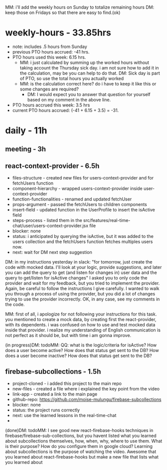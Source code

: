 MM: i'll add the weekly hours on Sunday to totalize remaining hours DM: keep those on Fridays so that there are easy to find.(ok)

# weekly-hours - 33.85hrs
* note: includes .5 hours from Sunday
* previous PTO hours accrued: -41 hrs. 
* PTO hours used this week:  6.15 hrs.
  * MM: i just calculated by summing up the worked hours without taking account the Thursday sick day. i am not sure how to add it in the calculation, may be you can help to do that. DM: Sick day is part of PTO, so use the total hours you actually worked
  * MM: is the calculation correct here? do i have to keep it like this or some changes are required?
    * DM: I would expect you to answer that question for yourself based on my comment in the above line.
* PTO hours accrued this week: 3.5 hrs
* current PTO hours accrued: (-41 + 6.15 + 3.5) = -31.

# daily - 11h

## meeting - 3h

## react-context-provider - 6.5h
* files-structure - created new files for users-context-provider and for fetchUsers function
* component-hierarchy - wrapped users-context-provider inside user-context-provider
* function-functionalities - renamed and updated fetchUser
* props-argument - passed the fetchUsers to children components
* insert-field - updated function in the UserProfile to insert the isActive field
* steps-process - listed them in the src/features/real-time-chat/user/users-context-provider.jsx file
* blocker: none
* status: i anticipated by querying the isActive, but it was added to the users collection and the fetchUsers function fetches multiples users now.
* next: wait for DM next step suggestion 

DM: in my instructions yesterday in slack:
    "for tomorrow, just create the code with mocked data. I'll look at your logic, provide suggestions, and later you can add the query to get (and listen for changes in) user data and the query to get/listen for isActive changes"
		I asked you to only code the provider and wait for my feedback, but you tried to implement the provider. Again, be careful to follow the instructions I give carefully. I wanted to walk you through a process of using the provider, but you did a lot of changes trying to use the provider incorrectly. 
		OK, in any case, see my comments in the code.

MM: first of all, i apologize for not following your instructions for this task. you mentioned to create a mock data, by creating first the react-provider, with its dependents. i was confused on how to use and test mocked data inside that provider. i realize my understanding of English communication is not perfect as it should be, but with time i am gonna improve. 

(in progress)DM: todoMM: QQ: what is the logic/criteria for isActive? How does a user become active? How does that status get sent to the DB? How does a user become inactive? How does that status get sent to the DB? 


## firebase-subcollections - 1.5h
* project-cloned - i added this project to the main repo
* new-files - created a file where i explained the key point from the video
* link-app - created a link to the main page
* github-repo: https://github.com/moise-mulungu/firebase-subcollections
* blocker: none
* status: the project runs correctly
* next: use the learned lessons in the real-time-chat
* 
(done)DM: todoMM: I see good new react-firebase-hooks techniques in firebase/firebase-sub-collections, but you havent listed what you learned about subcollections themselves, how, when, why, where to use them. What is their purpose? How do you configure them in google cloud? Learning about subcollections is the purpose of watching the video. Awesome that you learned about react-firebase-hooks but make a new file that lists what you learned about 
